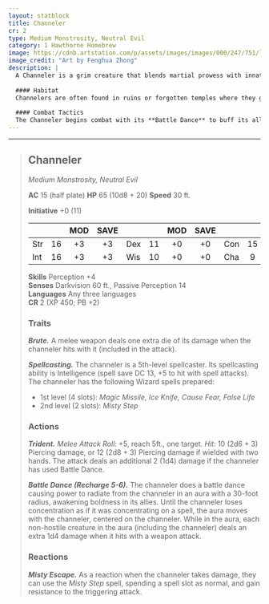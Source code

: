 ```yaml
---
layout: statblock
title: Channeler
cr: 2
type: Medium Monstrosity, Neutral Evil
category: 1 Hawthorne Homebrew
image: https://cdnb.artstation.com/p/assets/images/images/000/247/751/large/fenghua-zhong-monstrosity.jpg?1443929572
image_credit: "Art by Fenghua Zhong"
description: |
  A Channeler is a grim creature that blends martial prowess with innate arcane power. Often appearing as a sinister warrior, it uses its magical abilities to support allies and its brute strength to strike down foes.
  
  #### Habitat
  Channelers are often found in ruins or forgotten temples where they guard dark secrets or serve more powerful evil entities. They thrive in environments where they can ambush or lead small, dedicated groups of cultists or monsters.
  
  #### Combat Tactics
  The Channeler begins combat with its **Battle Dance** to buff its allies (and itself), then uses its **Trident** for heavy melee damage, augmented by its **Brute** trait. It uses its limited **Spellcasting** for utility, and its **Misty Escape** reaction allows it to strategically retreat or reposition when injured.
---
```


___
> ## Channeler
> *Medium Monstrosity, Neutral Evil*
> 
> **AC** 15 (half plate) **HP** 65 (10d8 + 20) **Speed** 30 ft.
> 
> **Initiative** +0 (11)
>
> | | | MOD | SAVE | | | MOD | SAVE | | | MOD | SAVE |
> |:--|:-:|:----:|:----:|:--|:-:|:----:|:----:|:--|:-:|:----:|:----:|
> |Str| 16| +3 | +3 |Dex| 11| +0 | +0 |Con| 15| +2 | +2 |
> |Int| 16| +3 | +3 |Wis| 10| +0 | +0 |Cha| 9| -1 | -1 |
>
> **Skills** Perception +4  
> **Senses** Darkvision 60 ft., Passive Perception 14  
> **Languages** Any three languages  
> **CR** 2 (XP 450; PB +2)
>
> ### Traits
>
> ***Brute.*** A melee weapon deals one extra die of its damage when the channeler hits with it (included in the attack).
>
> ***Spellcasting.*** The channeler is a 5th-level spellcaster. Its spellcasting ability is Intelligence (spell save DC 13, +5 to hit with spell attacks). The channeler has the following Wizard spells prepared:
> * 1st level (4 slots): *Magic Missile, Ice Knife, Cause Fear, False Life*
> * 2nd level (2 slots): *Misty Step*
>
> ### Actions
>
> ***Trident.*** *Melee Attack Roll:* +5, reach 5ft., one target. *Hit:* 10 (2d6 + 3) Piercing damage, or 12 (2d8 + 3) Piercing damage if wielded with two hands. The attack deals an additional 2 (1d4) damage if the channeler has used Battle Dance.
>
> ***Battle Dance (Recharge 5-6).*** The channeler does a battle dance causing power to radiate from the channeler in an aura with a 30-foot radius, awakening boldness in its allies. Until the channeler loses concentration as if it was concentrating on a spell, the aura moves with the channeler, centered on the channeler. While in the aura, each non-hostile creature in the aura (including the channeler) deals an extra 1d4 damage when it hits with a weapon attack.
>
> ### Reactions
>
> ***Misty Escape.*** As a reaction when the channeler takes damage, they can use the *Misty Step* spell, spending a spell slot as normal, and gain resistance to the triggering attack.